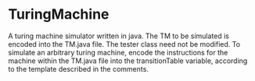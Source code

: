# TuringMachine
A turing machine simulator written in java. The TM to be simulated is encoded into the TM.java file.
The tester class need not be modified.
To simulate an arbitrary turing machine, encode the instructions for the machine within the TM.java file into the transitionTable variable, according to the template described in the comments.
